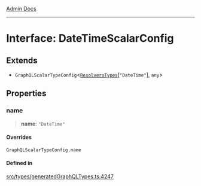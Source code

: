 [Admin Docs](/)

***

# Interface: DateTimeScalarConfig

## Extends

- `GraphQLScalarTypeConfig`\<[`ResolversTypes`](../type-aliases/ResolversTypes.md)\[`"DateTime"`\], `any`\>

## Properties

### name

> **name**: `"DateTime"`

#### Overrides

`GraphQLScalarTypeConfig.name`

#### Defined in

[src/types/generatedGraphQLTypes.ts:4247](https://github.com/Suyash878/talawa-api/blob/cfd688207611ba245c99edd8dbaccb2cdbf6a043/src/types/generatedGraphQLTypes.ts#L4247)
